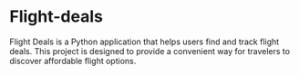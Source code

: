 # Flight-deals
Flight Deals is a Python application that helps users find and track flight deals. 
This project is designed to provide a convenient way for travelers to discover affordable flight options.
